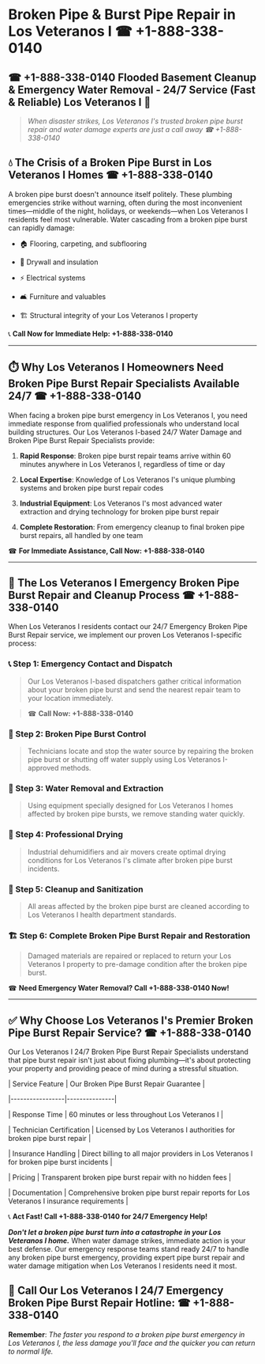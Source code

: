 # Broken Pipe & Burst Pipe Repair in Los Veteranos I ☎ +1-888-338-0140  
## ☎ +1-888-338-0140 Flooded Basement Cleanup & Emergency Water Removal - 24/7 Service (Fast & Reliable) Los Veteranos I 🚨  

> *When disaster strikes, Los Veteranos I's trusted broken pipe burst repair and water damage experts are just a call away ☎ +1-888-338-0140*  

## 💧 The Crisis of a Broken Pipe Burst in Los Veteranos I Homes ☎ +1-888-338-0140  

A broken pipe burst doesn't announce itself politely. These plumbing emergencies strike without warning, often during the most inconvenient times—middle of the night, holidays, or weekends—when Los Veteranos I residents feel most vulnerable. Water cascading from a broken pipe burst can rapidly damage:  

* 🏠 Flooring, carpeting, and subflooring  
* 🧱 Drywall and insulation  
* ⚡ Electrical systems  
* 🛋️ Furniture and valuables  
* 🏗️ Structural integrity of your Los Veteranos I property  

📞 **Call Now for Immediate Help: +1-888-338-0140**  

---  

## ⏱️ Why Los Veteranos I Homeowners Need Broken Pipe Burst Repair Specialists Available 24/7 ☎ +1-888-338-0140  

When facing a broken pipe burst emergency in Los Veteranos I, you need immediate response from qualified professionals who understand local building structures. Our Los Veteranos I-based 24/7 Water Damage and Broken Pipe Burst Repair Specialists provide:  

1. **Rapid Response**: Broken pipe burst repair teams arrive within 60 minutes anywhere in Los Veteranos I, regardless of time or day  
2. **Local Expertise**: Knowledge of Los Veteranos I's unique plumbing systems and broken pipe burst repair codes  
3. **Industrial Equipment**: Los Veteranos I's most advanced water extraction and drying technology for broken pipe burst repair  
4. **Complete Restoration**: From emergency cleanup to final broken pipe burst repairs, all handled by one team  

☎ **For Immediate Assistance, Call Now: +1-888-338-0140**  

---  

## 🔧 The Los Veteranos I Emergency Broken Pipe Burst Repair and Cleanup Process ☎ +1-888-338-0140  

When Los Veteranos I residents contact our 24/7 Emergency Broken Pipe Burst Repair service, we implement our proven Los Veteranos I-specific process:  

### 📞 Step 1: Emergency Contact and Dispatch  
> Our Los Veteranos I-based dispatchers gather critical information about your broken pipe burst and send the nearest repair team to your location immediately.  
> ☎ **Call Now: +1-888-338-0140**  

### 🚿 Step 2: Broken Pipe Burst Control  
> Technicians locate and stop the water source by repairing the broken pipe burst or shutting off water supply using Los Veteranos I-approved methods.  

### 🌊 Step 3: Water Removal and Extraction  
> Using equipment specially designed for Los Veteranos I homes affected by broken pipe bursts, we remove standing water quickly.  

### 💨 Step 4: Professional Drying  
> Industrial dehumidifiers and air movers create optimal drying conditions for Los Veteranos I's climate after broken pipe burst incidents.  

### 🧼 Step 5: Cleanup and Sanitization  
> All areas affected by the broken pipe burst are cleaned according to Los Veteranos I health department standards.  

### 🏗️ Step 6: Complete Broken Pipe Burst Repair and Restoration  
> Damaged materials are repaired or replaced to return your Los Veteranos I property to pre-damage condition after the broken pipe burst.  

☎ **Need Emergency Water Removal? Call +1-888-338-0140 Now!**  

---  

## ✅ Why Choose Los Veteranos I's Premier Broken Pipe Burst Repair Service? ☎ +1-888-338-0140  

Our Los Veteranos I 24/7 Broken Pipe Burst Repair Specialists understand that pipe burst repair isn't just about fixing plumbing—it's about protecting your property and providing peace of mind during a stressful situation.  

| Service Feature | Our Broken Pipe Burst Repair Guarantee |  
|-----------------|---------------|  
| Response Time | 60 minutes or less throughout Los Veteranos I |  
| Technician Certification | Licensed by Los Veteranos I authorities for broken pipe burst repair |  
| Insurance Handling | Direct billing to all major providers in Los Veteranos I for broken pipe burst incidents |  
| Pricing | Transparent broken pipe burst repair with no hidden fees |  
| Documentation | Comprehensive broken pipe burst repair reports for Los Veteranos I insurance requirements |  

📞 **Act Fast! Call +1-888-338-0140 for 24/7 Emergency Help!**  

***Don't let a broken pipe burst turn into a catastrophe in your Los Veteranos I home.*** When water damage strikes, immediate action is your best defense. Our emergency response teams stand ready 24/7 to handle any broken pipe burst emergency, providing expert pipe burst repair and water damage mitigation when Los Veteranos I residents need it most.  

## 📱 Call Our Los Veteranos I 24/7 Emergency Broken Pipe Burst Repair Hotline: ☎ +1-888-338-0140  

**Remember**: *The faster you respond to a broken pipe burst emergency in Los Veteranos I, the less damage you'll face and the quicker you can return to normal life.*